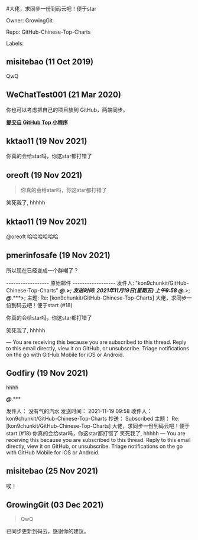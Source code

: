 #大佬，求同步一份到码云吧！便于star

Owner: GrowingGit

Repo: GitHub-Chinese-Top-Charts

Labels: 

## misitebao (11 Oct 2019)

QwQ

## WeChatTest001 (21 Mar 2020)

你也可以考虑把自己的项目放到 GitHub，两端同步。

[**提交自 GitHub Top 小程序**](https://github.com/renyuzhuo/GitHub-Top)

## kktao11 (19 Nov 2021)

你真的会给star吗，你这star都打错了

## oreoft (19 Nov 2021)

> 你真的会给star吗，你这star都打错了

笑死我了, hhhhh

## kktao11 (19 Nov 2021)

@oreoft 哈哈哈哈哈哈

## pmerinfosafe (19 Nov 2021)

所以现在已经变成一个群嘲了？




------------------&nbsp;原始邮件&nbsp;------------------
发件人:                                                                                                                        "kon9chunkit/GitHub-Chinese-Top-Charts"                                                                                    ***@***.***&gt;;
发送时间:&nbsp;2021年11月19日(星期五) 上午9:58
***@***.***&gt;;
***@***.***&gt;;
主题:&nbsp;Re: [kon9chunkit/GitHub-Chinese-Top-Charts] 大佬，求同步一份到码云吧！便于start (#18)





  
你真的会给star吗，你这star都打错了
  
笑死我了, hhhhh
 
—
You are receiving this because you are subscribed to this thread.
Reply to this email directly, view it on GitHub, or unsubscribe.
Triage notifications on the go with GitHub Mobile for iOS or Android.

## Godfiry (19 Nov 2021)

hhhh



***@***.***
 
发件人： 没有气的汽水
发送时间： 2021-11-19 09:58
收件人： kon9chunkit/GitHub-Chinese-Top-Charts
抄送： Subscribed
主题： Re: [kon9chunkit/GitHub-Chinese-Top-Charts] 大佬，求同步一份到码云吧！便于start (#18)
你真的会给star吗，你这star都打错了
笑死我了, hhhhh
—
You are receiving this because you are subscribed to this thread.
Reply to this email directly, view it on GitHub, or unsubscribe.
Triage notifications on the go with GitHub Mobile for iOS or Android. 


## misitebao (25 Nov 2021)

唉！

## GrowingGit (03 Dec 2021)

> QwQ

已同步更新到码云，感谢你的建议。

